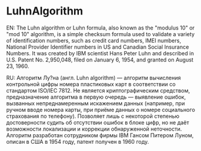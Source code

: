 LuhnAlgorithm
===========

EN:
The Luhn algorithm or Luhn formula, also known as the "modulus 10" or "mod 10" algorithm, is a simple 
checksum formula used to validate a variety of identification numbers, such as credit card numbers, 
IMEI numbers, National Provider Identifier numbers in US and Canadian Social Insurance Numbers. It was 
created by IBM scientist Hans Peter Luhn and described in U.S. Patent No. 2,950,048, filed on 
January 6, 1954, and granted on August 23, 1960.

RU:
Алгоритм Лу?на (англ. Luhn algorithm) — алгоритм вычисления контрольной цифры номера пластиковых карт в 
соответствии со стандартом ISO/IEC 7812. Не является криптографическим средством, предназначение алгоритма 
в первую очередь — выявление ошибок, вызванных непреднамеренным искажением данных (например, при ручном 
вводе номера карты, при приёме данных о номере социального страхования по телефону). Позволяет лишь с некоторой 
степенью достоверности судить об отсутствии ошибок в блоке цифр, но не даёт возможности локализации и коррекции 
обнаруженной неточности. Алгоритм разработан сотрудником фирмы IBM Гансом Питером Луном, описан в США в 1954 году, 
патент получен в 1960 году.
